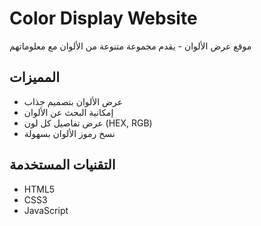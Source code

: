 # Color Display Website

موقع عرض الألوان - يقدم مجموعة متنوعة من الألوان مع معلوماتهم

## المميزات
- عرض الألوان بتصميم جذاب
- إمكانية البحث عن الألوان
- عرض تفاصيل كل لون (HEX, RGB)
- نسخ رموز الألوان بسهولة

## التقنيات المستخدمة
- HTML5
- CSS3
- JavaScript

